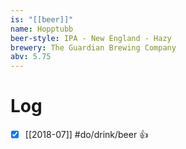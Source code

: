```yaml
---
is: "[[beer]]"
name: Hopptubb
beer-style: IPA - New England - Hazy
brewery: The Guardian Brewing Company
abv: 5.75
---
```

# Log
- [x] [[2018-07]] #do/drink/beer 👍
